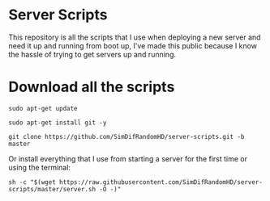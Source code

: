 # Server Scripts
This repository is all the scripts that I use when deploying a new server and need it up and running from boot up, I've made this public because I know the hassle of trying to get servers up and running.

# Download all the scripts
``sudo apt-get update``


``sudo apt-get install git -y``


``git clone https://github.com/SimDifRandomHD/server-scripts.git -b master``

Or install everything that I use from starting a server for the first time or using the terminal:

``sh -c "$(wget https://raw.githubusercontent.com/SimDifRandomHD/server-scripts/master/server.sh -O -)"``